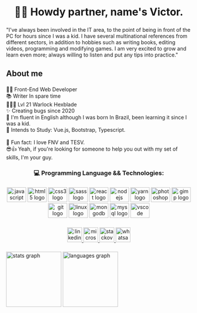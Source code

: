 <h1 align="center">👋😎 Howdy partner, name's Victor.</h1>

###

<p align="left">"I've always been involved in the IT area, to the point of being in front of the PC for hours since I was a kid. I have several multinational references from different sectors, in addition to hobbies such as writing books, editing videos, programming and modifying games. I am very excited to grow and learn even more; always willing to listen and put any tips into practice."</p>

###

<h2 align="left">About me</h2>

###

<p align="left">👨‍💻 Front-End Web Developer<br>📚 Writer In spare time<br>🧙🏻‍♂️ Lvl 21 Warlock Hexblade<br>✨ Creating bugs since 2020<br>💬 I'm fluent in English although I was born In Brazil, been learning it since I was a kid.<br>🤔 Intends to Study: Vue.js, Bootstrap, Typescript.<br><br>🎲 Fun fact: I love FNV and TESV.<br>😎👍 Yeah, if you're looking for someone to help you out with my set of skills, I'm your guy.</p>

###

<h3 align="center">💻 Programming Language && Technologies:</h3>

###

<div align="center">
  <img src="https://cdn.jsdelivr.net/gh/devicons/devicon/icons/javascript/javascript-original.svg" height="40" width="52" alt="javascript logo"  />
  <img src="https://cdn.jsdelivr.net/gh/devicons/devicon/icons/html5/html5-original.svg" height="40" width="52" alt="html5 logo"  />
  <img src="https://cdn.jsdelivr.net/gh/devicons/devicon/icons/css3/css3-original.svg" height="40" width="52" alt="css3 logo"  />
  <img src="https://cdn.jsdelivr.net/gh/devicons/devicon/icons/sass/sass-original.svg" height="40" width="52" alt="sass logo"  />
  <img src="https://cdn.jsdelivr.net/gh/devicons/devicon/icons/react/react-original.svg" height="40" width="52" alt="react logo"  />
  <img src="https://cdn.jsdelivr.net/gh/devicons/devicon/icons/nodejs/nodejs-original.svg" height="40" width="52" alt="nodejs logo"  />
  <img src="https://cdn.jsdelivr.net/gh/devicons/devicon/icons/yarn/yarn-original.svg" height="40" width="52" alt="yarn logo"  />
  <img src="https://cdn.jsdelivr.net/gh/devicons/devicon/icons/photoshop/photoshop-plain.svg" height="40" width="52" alt="photoshop logo"  />
  <img src="https://cdn.jsdelivr.net/gh/devicons/devicon/icons/gimp/gimp-original.svg" height="40" width="52" alt="gimp logo"  />
  <img src="https://cdn.jsdelivr.net/gh/devicons/devicon/icons/git/git-original.svg" height="40" width="52" alt="git logo"  />
  <img src="https://cdn.jsdelivr.net/gh/devicons/devicon/icons/linux/linux-original.svg" height="40" width="52" alt="linux logo"  />
  <img src="https://cdn.jsdelivr.net/gh/devicons/devicon/icons/mongodb/mongodb-original.svg" height="40" width="52" alt="mongodb logo"  />
  <img src="https://cdn.jsdelivr.net/gh/devicons/devicon/icons/mysql/mysql-original.svg" height="40" width="52" alt="mysql logo"  />
  <img src="https://cdn.jsdelivr.net/gh/devicons/devicon/icons/vscode/vscode-original.svg" height="40" width="52" alt="vscode logo"  />
</div>

###

<div align="center">
  <a href="https://www.linkedin.com/in/victor-manoel-soares-silva-alves/" target="_blank">
    <img src="https://img.shields.io/static/v1?message=LinkedIn&logo=linkedin&label=&color=0077B5&logoColor=white&labelColor=&style=for-the-badge" height="40" alt="linkedin logo"  />
  </a>
  <a href = "mailto: victormssalves@outlook.com" target="_blank">
    <img src="https://img.shields.io/static/v1?message=Outlook&logo=microsoft-outlook&label=&color=0078D4&logoColor=white&labelColor=&style=for-the-badge" height="40" alt="microsoft-outlook logo"  />
  </a>
  <a href="https://stackoverflow.com/users/19527223/victormssa" target="_blank">
  <img src="https://img.shields.io/static/v1?message=Stackoverflow&logo=stackoverflow&label=&color=FE7A16&logoColor=white&labelColor=&style=for-the-badge" height="40" alt="stackoverflow logo"  />
  </a>
  <a href="https://api.whatsapp.com/send?phone=%2B5571993860508&text&app_absent=0" target="_blank">
    <img src="https://img.shields.io/static/v1?message=Whatsapp&logo=whatsapp&label=&color=25D366&logoColor=white&labelColor=&style=for-the-badge" height="40" alt="whatsapp logo"  />
  </a>
</div>

###

<div align="left">
  <img src="https://github-readme-stats.vercel.app/api?hide_title=true&hide_rank=false&show_icons=true&include_all_commits=true&count_private=true&disable_animations=false&theme=dark&locale=en&hide_border=true&username=victormssa" height="150" alt="stats graph"  />
  <img src="https://github-readme-stats.vercel.app/api/top-langs?locale=en&hide_title=true&layout=compact&card_width=320&langs_count=5&theme=dark&hide_border=true&username=victormssa" height="150" alt="languages graph"  />
</div>

###




